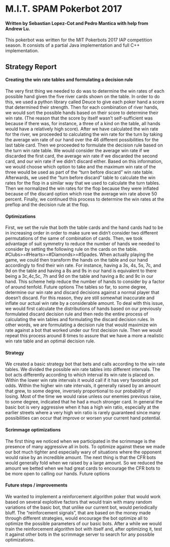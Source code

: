 # M.I.T. SPAM Pokerbot 2017

#### Written by Sebastian Lopez-Cot and Pedro Mantica with help from Andrew Lu.

This pokerbot was written for the MIT Pokerbots 2017 IAP competition season. It consists of a partial Java implementation and full C++ implementation.


## Strategy Report

#### Creating the win rate tables and formulating a decision rule 	
The very first thing we needed to do was to determine the win rates of each possible hand given the five river cards shown on the table. In order to do this, we used a python library called Deuce to give each poker hand a score that determined their strength. Then for each combination of river hands, we would sort the possible hands based on their score to determine their win rate. (The reason that the score by itself wasn’t self-sufficient was because if there was, for instance, a three of a kind on the table, all hands would have a relatively high score). 
After we have calculated the win rate for the river, we proceeded to calculating the win rate for the turn by taking the average win rate of our hand over the 46 different possibilities for the last table card. Then we proceeded to formulate the decision rule based on the turn win rate table. We would consider the average win rate if we discarded the first card, the average win rate if we discarded the second card, and our win rate if we didn’t discard either. Based on this information, we would choose which option to take and the maximum win rate of the three would be used as part of the “turn before discard” win rate table. Afterwards, we used the “turn before discard” table to calculate the win rates for the flop in a similar way that we used to calculate the turn tables. Then we normalized the win rates for the flop because they were inflated because of the discard option which rose the average win rate above 50 percent. Finally, we continued this process to determine the win rates at the preflop and the decision rule at the flop. 

#### Optimizations 
First, we set the rule that both the table cards and the hand cards had to be in increasing order in order to make sure we didn’t consider two different permutations of the same of combination of cards. Then, we took advantage of suit symmetry to reduce the number of hands we needed to consider by setting the following rule on the cards on the table. #Clubs>=#Hearts>=#Diamonds>=#Spades. When actually playing the game, we could then transform the hands on the table and our hand accordingly to find their win rate. For instance, having a 3s, 4s, 5s, 7c, and 9d on the table and having a 8s and 9s in our hand is equivalent to there being a 3c,4c,5c, 7h and 9d on the table and having a 8c and 9c in our hand. This scheme help reduce the number of hands to consider by a factor of around tenfold. 
Future options 
The tables so far, to some degree, determine our win rate and discard decisions against a normal player that doesn’t discard. For this reason, they are still somewhat inaccurate and inflate our actual win rate by a considerable amount. To deal with this issue, we would first calculate the distributions of hands based on our previously formulated discard decision rule and then redo the entire process of calculating the win tables and formulating the discard decision rules.  In other words, we are formulating a decision rule that would maximize win rate against a bot that worked under our first decision rule. Then we would repeat this process around 8 times to assure that we have a more a realistic win rate table and an optimal decision rule. 


#### Strategy 
We created a basic strategy bot that bets and calls according to the win rate tables. We divided the possible win rate tables into different intervals. The bot acts differently according to which interval its win rate is placed on. Within the lower win rate intervals it would call if it has very favorable pot odds. Within the higher win rate intervals, it generally raised by an amount that grew, to some degree, inversely proportional to our probability of losing.  Most of the time we would raise unless our enemies previous raise, to some degree, indicated that he had a much stronger card.  In general the basic bot is very aggressive when it has a high win ratio, especially at the earlier streets where a very high win ratio is rarely guaranteed since many possibilities can occur that improve or worsen your current hand potential. 

#### Scrimmage optimizations 
The first thing we noticed when we participated in the scrimmage is the presence of many aggressive all in bots. To optimize against these we made our bot much tighter and especially wary of situations where the opponent would raise by an incredible amount. The next thing is that the CFR bots would generally fold when we raised by a large amount. So we reduced the amount we betted when we had great cards to encourage the CFR bots to be more open to calling our hands. 
Future options	

#### Future steps / improvements
We wanted to implement a reinforcement algorithm poker that would work based on several exploitive factors that would train with many random variations of the basic bot, that unlike our current bot, would periodically bluff. The “reinforcement signals”, that are based on the money made through different strategies, would encourage the bot optimize all to optimize the possible parameters of our basic bots.  After a while we would train the reinforcement algorithm bot with itself and, after optimizing it, test it against other bots in the scrimmage server to search for any possible optimizations.

